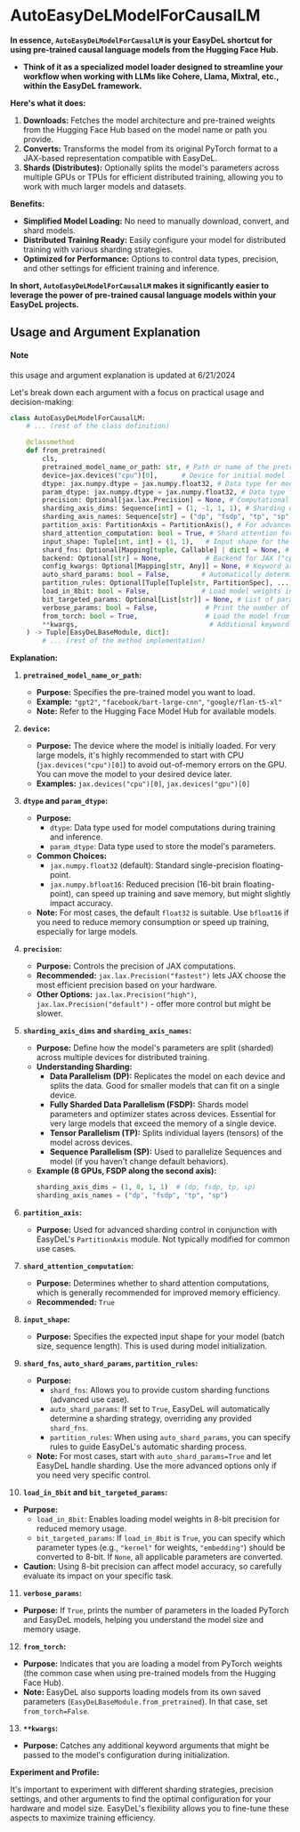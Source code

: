 # AutoEasyDeLModelForCausalLM

**In essence, `AutoEasyDeLModelForCausalLM` is your EasyDeL shortcut for using pre-trained causal language models from the Hugging Face Hub.** 

- **Think of it as a specialized model loader designed to streamline your workflow when working with LLMs like Cohere, Llama, Mixtral, etc., within the EasyDeL framework.**

**Here's what it does:**

1. **Downloads:** Fetches the model architecture and pre-trained weights from the Hugging Face Hub based on the model name or path you provide.
2. **Converts:** Transforms the model from its original PyTorch format to a JAX-based representation compatible with EasyDeL.
3. **Shards (Distributes):**  Optionally splits the model's parameters across multiple GPUs or TPUs for efficient distributed training, allowing you to work with much larger models and datasets. 

**Benefits:**

- **Simplified Model Loading:** No need to manually download, convert, and shard models. 
- **Distributed Training Ready:**  Easily configure your model for distributed training with various sharding strategies.
- **Optimized for Performance:**  Options to control data types, precision, and other settings for efficient training and inference.

**In short, `AutoEasyDeLModelForCausalLM` makes it significantly easier to leverage the power of pre-trained causal language models within your EasyDeL projects.** 


## Usage and Argument Explanation
#### Note
this usage and argument explanation is updated at 6/21/2024



Let's break down each argument with a focus on practical usage and decision-making:

```python
class AutoEasyDeLModelForCausalLM: 
    # ... (rest of the class definition)

    @classmethod
    def from_pretrained(
        cls,
        pretrained_model_name_or_path: str, # Path or name of the pretrained model (e.g., "gpt2", "facebook/bart-large-cnn") 
        device=jax.devices("cpu")[0],      # Device for initial model loading (CPU recommended for large models)
        dtype: jax.numpy.dtype = jax.numpy.float32, # Data type for model computations (float32 is standard)
        param_dtype: jax.numpy.dtype = jax.numpy.float32, # Data type for storing model parameters (float32 is standard)
        precision: Optional[jax.lax.Precision] = None, # Computational precision (use "fastest" for optimal performance on your hardware)
        sharding_axis_dims: Sequence[int] = (1, -1, 1, 1), # Sharding dimensions for (dp, fsdp, tp, sp)
        sharding_axis_names: Sequence[str] = ("dp", "fsdp", "tp", "sp"), # Names corresponding to sharding dimensions
        partition_axis: PartitionAxis = PartitionAxis(), # For advanced sharding with EasyDeL's PartitionAxis module (usually leave as default) 
        shard_attention_computation: bool = True, # Shard attention for better memory efficiency (recommended: True) 
        input_shape: Tuple[int, int] = (1, 1),   # Input shape for the model (batch size, sequence length), used for initialization
        shard_fns: Optional[Mapping[tuple, Callable] | dict] = None, # Custom sharding functions (advanced use)
        backend: Optional[str] = None,           # Backend for JAX ("cpu", "gpu", "tpu"; usually auto-detected)
        config_kwargs: Optional[Mapping[str, Any]] = None, # Keyword arguments to pass to the model's configuration
        auto_shard_params: bool = False,        # Automatically determine sharding (if True, `shard_fns` are ignored)
        partition_rules: Optional[Tuple[Tuple[str, PartitionSpec], ...]] = None, # Rules for auto-sharding (if `auto_shard_params` is True)
        load_in_8bit: bool = False,             # Load model weights in 8-bit precision (for memory efficiency)
        bit_targeted_params: Optional[List[str]] = None, # List of parameter names to convert to 8-bit (if `load_in_8bit` is True)
        verbose_params: bool = False,            # Print the number of parameters in the loaded models
        from_torch: bool = True,                 # Load the model from PyTorch weights (Hugging Face)
        **kwargs,                                 # Additional keyword arguments passed to the model's initialization 
    ) -> Tuple[EasyDeLBaseModule, dict]:
        # ... (rest of the method implementation)
```

**Explanation:**

1. **`pretrained_model_name_or_path`:**
   - **Purpose:** Specifies the pre-trained model you want to load.
   - **Example:** `"gpt2"`, `"facebook/bart-large-cnn"`, `"google/flan-t5-xl"`
   - **Note:**  Refer to the Hugging Face Model Hub for available models.

2. **`device`:**
   - **Purpose:**  The device where the model is initially loaded. For very large models, it's highly recommended to start with CPU (`jax.devices("cpu")[0]`) to avoid out-of-memory errors on the GPU. You can move the model to your desired device later. 
   - **Examples:** `jax.devices("cpu")[0]`, `jax.devices("gpu")[0]`

3. **`dtype` and `param_dtype`:**
   - **Purpose:**
     - `dtype`: Data type used for model computations during training and inference. 
     - `param_dtype`: Data type used to store the model's parameters. 
   - **Common Choices:**
     - `jax.numpy.float32` (default): Standard single-precision floating-point.
     - `jax.numpy.bfloat16`:  Reduced precision (16-bit brain floating-point), can speed up training and save memory, but might slightly impact accuracy. 
   - **Note:** For most cases, the default `float32` is suitable. Use `bfloat16` if you need to reduce memory consumption or speed up training, especially for large models.

4. **`precision`:** 
   - **Purpose:** Controls the precision of JAX computations.
   - **Recommended:** `jax.lax.Precision("fastest")` lets JAX choose the most efficient precision based on your hardware.
   - **Other Options:** `jax.lax.Precision("high")`, `jax.lax.Precision("default")` - offer more control but might be slower. 

5. **`sharding_axis_dims` and `sharding_axis_names`:**
   - **Purpose:** Define how the model's parameters are split (sharded) across multiple devices for distributed training.
   - **Understanding Sharding:** 
     - **Data Parallelism (DP):** Replicates the model on each device and splits the data. Good for smaller models that can fit on a single device.
     - **Fully Sharded Data Parallelism (FSDP):**  Shards model parameters and optimizer states across devices.  Essential for very large models that exceed the memory of a single device. 
     - **Tensor Parallelism (TP):** Splits individual layers (tensors) of the model across devices.
     - **Sequence Parallelism (SP):**  Used to parallelize Sequences and model (if you haven't change default behaviors).
   - **Example (8 GPUs, FSDP along the second axis):**
      ```python
      sharding_axis_dims = (1, 8, 1, 1)  # (dp, fsdp, tp, sp)
      sharding_axis_names = ("dp", "fsdp", "tp", "sp") 
      ```

6. **`partition_axis`:**
   - **Purpose:** Used for advanced sharding control in conjunction with EasyDeL's `PartitionAxis` module. Not typically modified for common use cases. 

7. **`shard_attention_computation`:**
   - **Purpose:**  Determines whether to shard attention computations, which is generally recommended for improved memory efficiency.
   - **Recommended:** `True` 

8. **`input_shape`:**
   - **Purpose:**  Specifies the expected input shape for your model (batch size, sequence length). This is used during model initialization.

9. **`shard_fns`, `auto_shard_params`, `partition_rules`:**
   - **Purpose:** 
     - `shard_fns`: Allows you to provide custom sharding functions (advanced use case).
     - `auto_shard_params`:  If set to `True`, EasyDeL will automatically determine a sharding strategy, overriding any provided `shard_fns`.
     - `partition_rules`: When using `auto_shard_params`, you can specify rules to guide EasyDeL's automatic sharding process. 
   - **Note:** For most cases, start with `auto_shard_params=True` and let EasyDeL handle sharding. Use the more advanced options only if you need very specific control.

10. **`load_in_8bit` and `bit_targeted_params`:**
   - **Purpose:**
     - `load_in_8bit`: Enables loading model weights in 8-bit precision for reduced memory usage. 
     - `bit_targeted_params`: If `load_in_8bit` is `True`, you can specify which parameter types (e.g., `"kernel"` for weights, `"embedding"`) should be converted to 8-bit. If `None`, all applicable parameters are converted.
   - **Caution:** Using 8-bit precision can affect model accuracy, so carefully evaluate its impact on your specific task.

11. **`verbose_params`:**
   - **Purpose:** If `True`, prints the number of parameters in the loaded PyTorch and EasyDeL models, helping you understand the model size and memory usage.

12. **`from_torch`:**
   - **Purpose:** Indicates that you are loading a model from PyTorch weights (the common case when using pre-trained models from the Hugging Face Hub).
   - **Note:** EasyDeL also supports loading models from its own saved parameters (`EasyDeLBaseModule.from_pretrained`). In that case, set `from_torch=False`. 

13. **`**kwargs`:**
   - **Purpose:** Catches any additional keyword arguments that might be passed to the model's configuration during initialization.

**Experiment and Profile:**

It's important to experiment with different sharding strategies, precision settings, and other arguments to find the optimal configuration for your hardware and model size. EasyDeL's flexibility allows you to fine-tune these aspects to maximize training efficiency.
